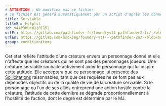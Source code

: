 ```yaml
---
# ATTENTION : Ne modifiez pas ce fichier
# Ce fichier est généré automatiquement par un script d'après les données du module Foundry VTT officiel et de sa traduction
title: Serviable
titleEn: Helpful
id: v44P3WUcU1j0115l
urlFr: https://gitlab.com/pathfinder-fr/foundryvtt-pathfinder2-fr/-/blob/master/data/classes/v44P3WUcU1j0115l.htm
urlEn: https://gitlab.com/hooking/foundry-vtt---pathfinder-2e/-/blob/master/packs/data/classes.db/helpful.json
group: conditionitems
---
```

Cet état reflète l'attitude d’une créature envers un personnage donné et elle n'affecte que les créatures qui ne sont pas des personnages joueurs. Une créature serviable souhaite activement aider le personnage qui lui inspire cette attitude. Elle acceptera que ce personnage lui présente des [Sollicitations](../actions/solliciter.md) raisonnables, tant que ces requêtes ne se font pas aux dépensdes objectifs ou de la qualité de vie de la créature serviable. Si le personnage ou l’un de ses alliés entreprend une action hostile contre la créature, l’attitude de cette dernière se dégrade proportionnellement à l’hostilité de l’action, dont le degré est déterminé par le MJ.



